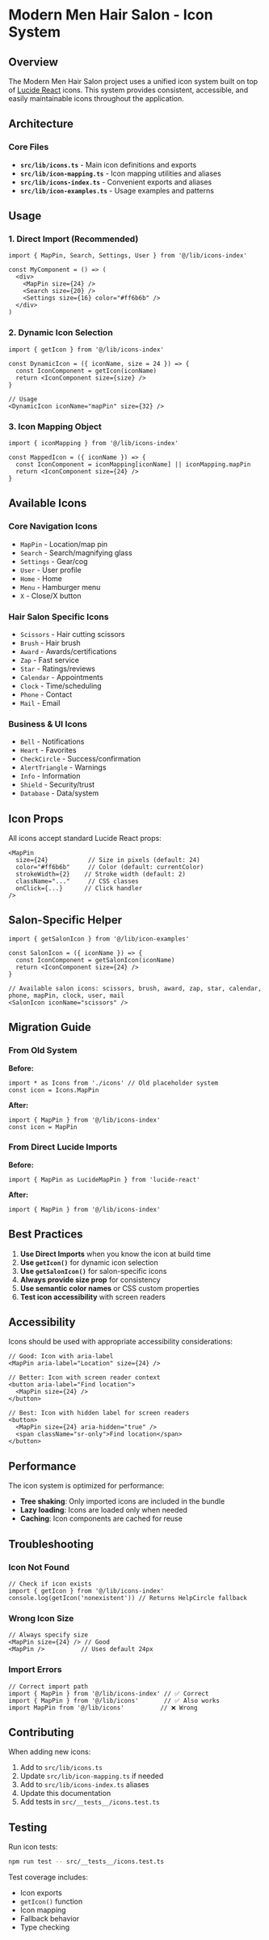 # Modern Men Hair Salon - Icon System

## Overview

The Modern Men Hair Salon project uses a unified icon system built on top of [Lucide React](https://lucide.dev/) icons. This system provides consistent, accessible, and easily maintainable icons throughout the application.

## Architecture

### Core Files

- **`src/lib/icons.ts`** - Main icon definitions and exports
- **`src/lib/icon-mapping.ts`** - Icon mapping utilities and aliases
- **`src/lib/icons-index.ts`** - Convenient exports and aliases
- **`src/lib/icon-examples.ts`** - Usage examples and patterns

## Usage

### 1. Direct Import (Recommended)

```tsx
import { MapPin, Search, Settings, User } from '@/lib/icons-index'

const MyComponent = () => (
  <div>
    <MapPin size={24} />
    <Search size={20} />
    <Settings size={16} color="#ff6b6b" />
  </div>
)
```

### 2. Dynamic Icon Selection

```tsx
import { getIcon } from '@/lib/icons-index'

const DynamicIcon = ({ iconName, size = 24 }) => {
  const IconComponent = getIcon(iconName)
  return <IconComponent size={size} />
}

// Usage
<DynamicIcon iconName="mapPin" size={32} />
```

### 3. Icon Mapping Object

```tsx
import { iconMapping } from '@/lib/icons-index'

const MappedIcon = ({ iconName }) => {
  const IconComponent = iconMapping[iconName] || iconMapping.mapPin
  return <IconComponent size={24} />
}
```

## Available Icons

### Core Navigation Icons
- `MapPin` - Location/map pin
- `Search` - Search/magnifying glass
- `Settings` - Gear/cog
- `User` - User profile
- `Home` - Home
- `Menu` - Hamburger menu
- `X` - Close/X button

### Hair Salon Specific Icons
- `Scissors` - Hair cutting scissors
- `Brush` - Hair brush
- `Award` - Awards/certifications
- `Zap` - Fast service
- `Star` - Ratings/reviews
- `Calendar` - Appointments
- `Clock` - Time/scheduling
- `Phone` - Contact
- `Mail` - Email

### Business & UI Icons
- `Bell` - Notifications
- `Heart` - Favorites
- `CheckCircle` - Success/confirmation
- `AlertTriangle` - Warnings
- `Info` - Information
- `Shield` - Security/trust
- `Database` - Data/system

## Icon Props

All icons accept standard Lucide React props:

```tsx
<MapPin
  size={24}           // Size in pixels (default: 24)
  color="#ff6b6b"     // Color (default: currentColor)
  strokeWidth={2}    // Stroke width (default: 2)
  className="..."     // CSS classes
  onClick={...}      // Click handler
/>
```

## Salon-Specific Helper

```tsx
import { getSalonIcon } from '@/lib/icon-examples'

const SalonIcon = ({ iconName }) => {
  const IconComponent = getSalonIcon(iconName)
  return <IconComponent size={24} />
}

// Available salon icons: scissors, brush, award, zap, star, calendar, phone, mapPin, clock, user, mail
<SalonIcon iconName="scissors" />
```

## Migration Guide

### From Old System

**Before:**
```tsx
import * as Icons from './icons' // Old placeholder system
const icon = Icons.MapPin
```

**After:**
```tsx
import { MapPin } from '@/lib/icons-index'
const icon = MapPin
```

### From Direct Lucide Imports

**Before:**
```tsx
import { MapPin as LucideMapPin } from 'lucide-react'
```

**After:**
```tsx
import { MapPin } from '@/lib/icons-index'
```

## Best Practices

1. **Use Direct Imports** when you know the icon at build time
2. **Use `getIcon()`** for dynamic icon selection
3. **Use `getSalonIcon()`** for salon-specific icons
4. **Always provide size prop** for consistency
5. **Use semantic color names** or CSS custom properties
6. **Test icon accessibility** with screen readers

## Accessibility

Icons should be used with appropriate accessibility considerations:

```tsx
// Good: Icon with aria-label
<MapPin aria-label="Location" size={24} />

// Better: Icon with screen reader context
<button aria-label="Find location">
  <MapPin size={24} />
</button>

// Best: Icon with hidden label for screen readers
<button>
  <MapPin size={24} aria-hidden="true" />
  <span className="sr-only">Find location</span>
</button>
```

## Performance

The icon system is optimized for performance:

- **Tree shaking**: Only imported icons are included in the bundle
- **Lazy loading**: Icons are loaded only when needed
- **Caching**: Icon components are cached for reuse

## Troubleshooting

### Icon Not Found
```tsx
// Check if icon exists
import { getIcon } from '@/lib/icons-index'
console.log(getIcon('nonexistent')) // Returns HelpCircle fallback
```

### Wrong Icon Size
```tsx
// Always specify size
<MapPin size={24} /> // Good
<MapPin />          // Uses default 24px
```

### Import Errors
```tsx
// Correct import path
import { MapPin } from '@/lib/icons-index' // ✅ Correct
import { MapPin } from '@/lib/icons'       // ✅ Also works
import MapPin from '@/lib/icons'          // ❌ Wrong
```

## Contributing

When adding new icons:

1. Add to `src/lib/icons.ts`
2. Update `src/lib/icon-mapping.ts` if needed
3. Add to `src/lib/icons-index.ts` aliases
4. Update this documentation
5. Add tests in `src/__tests__/icons.test.ts`

## Testing

Run icon tests:
```bash
npm run test -- src/__tests__/icons.test.ts
```

Test coverage includes:
- Icon exports
- `getIcon()` function
- Icon mapping
- Fallback behavior
- Type checking
